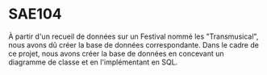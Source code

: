 # SAE104

À partir d'un recueil de données sur un Festival nommé les "Transmusical", nous avons dû créer la base de données correspondante. Dans le cadre de ce projet, nous avons créer la base de données en concevant un diagramme de classe et en l'implémentant en SQL.
